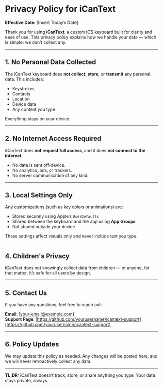 # Privacy Policy for iCanText

**Effective Date:** [Insert Today’s Date]

Thank you for using **iCanText**, a custom iOS keyboard built for clarity and ease of use. This privacy policy explains how we handle your data — which is simple: we don’t collect any.

---

## 1. No Personal Data Collected

The iCanText keyboard does **not collect**, **store**, or **transmit** any personal data. This includes:
- Keystrokes
- Contacts
- Location
- Device data
- Any content you type

Everything stays on your device.

---

## 2. No Internet Access Required

iCanText does **not request full access**, and it does **not connect to the internet**.

- No data is sent off-device.
- No analytics, ads, or trackers.
- No server communication of any kind.

---

## 3. Local Settings Only

Any customizations (such as key colors or animations) are:
- Stored securely using Apple’s `UserDefaults`
- Shared between the keyboard and the app using **App Groups**
- Not shared outside your device

These settings affect visuals only and never include text you type.

---

## 4. Children's Privacy

iCanText does not knowingly collect data from children — or anyone, for that matter. It’s safe for all users by design.

---

## 5. Contact Us

If you have any questions, feel free to reach out:

**Email**: [your-email@example.com]  
**Support Page**: [https://github.com/yourusername/icantext-support](https://github.com/yourusername/icantext-support)

---

## 6. Policy Updates

We may update this policy as needed. Any changes will be posted here, and we will never retroactively collect any data.

---

**TL;DR:** iCanText doesn’t track, store, or share anything you type. Your data stays private, always.

